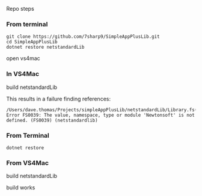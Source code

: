 Repo steps

### From terminal  
```
git clone https://github.com/7sharp9/SimpleAppPlusLib.git
cd SimpleAppPlusLib
dotnet restore netstandardLib
```
open vs4mac

### In VS4Mac  
build netstandardLib

This results in a failure finding references:
```
/Users/dave.thomas/Projects/simpleAppPlusLib/netstandardLib/Library.fs(18,18): Error FS0039: The value, namespace, type or module 'Newtonsoft' is not defined. (FS0039) (netstandardlib)
```

### From Terminal
```
dotnet restore
```
### From VS4Mac  
build netstandardLib

build works
